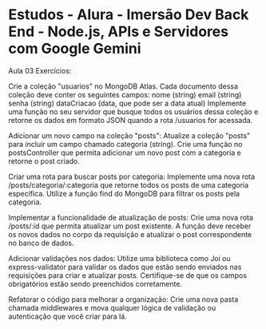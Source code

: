 # Estudos - Alura - Imersão Dev Back End - Node.js, APIs e Servidores com Google Gemini

Aula 03
Exercícios:

Crie a coleção "usuarios" no MongoDB Atlas.
Cada documento dessa coleção deve conter os seguintes campos:
nome (string)
email (string)
senha (string)
dataCriacao (data, que pode ser a data atual)
Implemente uma função no seu servidor que busque todos os usuários dessa coleção e retorne os dados em formato JSON quando a rota /usuarios for acessada.

Adicionar um novo campo na coleção "posts":
Atualize a coleção "posts" para incluir um campo chamado categoria (string).
Crie uma função no postsController que permita adicionar um novo post com a categoria e retorne o post criado.

Criar uma rota para buscar posts por categoria:
Implemente uma nova rota /posts/categoria/:categoria que retorne todos os posts de uma categoria específica.
Utilize a função find do MongoDB para filtrar os posts pela categoria.

Implementar a funcionalidade de atualização de posts:
Crie uma nova rota /posts/:id que permita atualizar um post existente.
A função deve receber os novos dados no corpo da requisição e atualizar o post correspondente no banco de dados.

Adicionar validações nos dados:
Utilize uma biblioteca como Joi ou express-validator para validar os dados que estão sendo enviados nas requisições para criar e atualizar posts.
Certifique-se de que os campos obrigatórios estão sendo preenchidos corretamente.

Refatorar o código para melhorar a organização:
Crie uma nova pasta chamada middlewares e mova qualquer lógica de validação ou autenticação que você criar para lá.